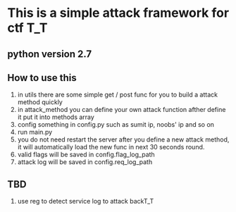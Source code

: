 # This is a simple attack framework for ctf T_T #

## python version 2.7 ##

## How to use this ##
1.  in utils there are some simple get / post func for you to build a attack method quickly
2.  in attack_method you can define your own attack function afther define it put it into methods array
3.  config something in config.py such as sumit ip, noobs' ip and so on
4.  run main.py
5.  you do not need restart the server after you define a new attack method, it will automatically load the new func in next 30 seconds round.
6.  valid flags will be saved in config.flag_log_path
7.  attack log will be saved in config.req_log_path


## TBD ##
1.  use reg to detect service log to attack backT_T


